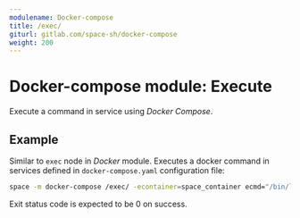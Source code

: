 ```yaml
---
modulename: Docker-compose
title: /exec/
giturl: gitlab.com/space-sh/docker-compose
weight: 200
---
```

# Docker-compose module: Execute

Execute a command in service using _Docker Compose_.


## Example

Similar to `exec` node in _Docker_ module. Executes a docker command in services defined in `docker-compose.yaml` configuration file:
```sh
space -m docker-compose /exec/ -econtainer=space_container ecmd="/bin/ls"
```

Exit status code is expected to be 0 on success.
